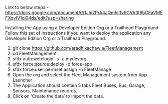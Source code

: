
Link to below steps:- https://docs.google.com/document/d/1Jhi2PrA4JQmhjl1v9GVA3t9bGFaVMEFXqvIV1oi04ds/edit?usp=sharing


Installing the App using a Developer Edition Org or a Trailhead Playground
Follow this set of instructions if you want to deploy the application  any  Developer Edition Org or a Trailhead Playground.


1) git clone https://github.com/aradhikachawla/FleetManagement
2) cd FleetManagement
3) sfdx auth:web:login -s -a mydevorg
4) sfdx force:source:deploy -p force-app
5) sfdx force:user:permset:assign -n FleetManage
6) Open the org and select the Fleet Management system from App Launcher
7) The Application should contain 5 tabs  Fleet Buses, Bus, Garage, Sensors, Maintenance records.
8) Click on ‘Create the data’ to  import the data.
 







